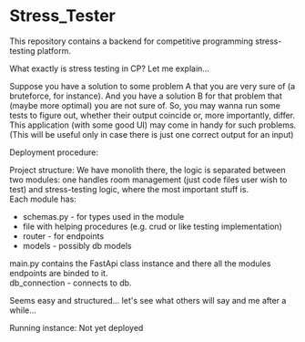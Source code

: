 # Stress_Tester

This repository contains a backend for competitive programming 
stress-testing platform. 

What exactly is stress testing in CP? Let me explain...

Suppose you have a solution to some problem A that you are very sure of (a bruteforce, for instance). And you have a solution B for that problem that (maybe more optimal) you are not sure of. So, you 
may wanna run some tests to figure out, whether their output coincide or, more importantly,
differ. This application (with some good UI) may come in handy for such problems. (This will be useful only in case there is just
one correct output for an input)


Deployment procedure:


Project structure:
We have monolith there, the logic is separated between two modules: one handles room management 
(just code files user wish to test) and stress-testing logic, where the most important
stuff is. <br>
Each module has:
- schemas.py - for types used in the module
- file with helping procedures (e.g. crud or like testing implementation)
- router - for endpoints
- models - possibly db models

main.py contains the FastApi class instance and there all the modules endpoints are binded to it.<br>
db_connection - connects to db.

Seems easy and structured... let's see what others will say and me after a while...

Running instance:
Not yet deployed

